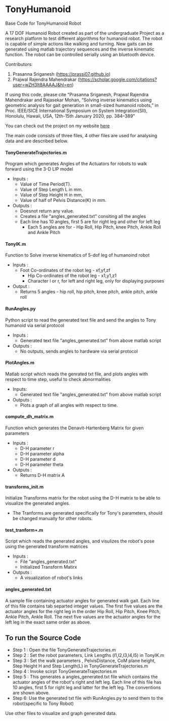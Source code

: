 # TonyHumanoid
 Base Code for TonyHumanoid Robot

A 17 DOF Humanoid Robot created as part of the undergraduate Project as a research platform to test different algorithms for humanoid robot. The robot is capable of simple actions like walking and turning. New gaits can be generated using matlab trajectory sequences and the inverse kinematic function. The robot can be controlled serially using an bluetooth device.

Contributors:
1. Prasanna Sriganesh (https://prassi07.github.io)
2. Prajwal Rajendra Mahendrakar (https://scholar.google.com/citations?user=wZH3lt8AAAAJ&hl=en)

If using this code, please cite
"Prasanna Sriganesh, Prajwal Rajendra Mahendrakar and Rajasekar Mohan, “Solving inverse kinematics using geometric analysis for gait generation in small-sized humanoid robots,” in Proc. IEEE/SICE International Symposium on System Integration(SII), Honolulu, Hawaii, USA, 12th-15th  January 2020, pp. 384–389" 

You can check out the project on my website [here](https://prassi07.github.io/projects/tonyhumanoid)

The main code consists of three files, 4 other files are used for analysing data and are described below.

#### TonyGenerateTrajectories.m

Program which generates Angles of the Actuators for robots to walk forward using the 3-D LIP model

* Inputs	:  
	* Value of Time Period(T).
	* Value of Step Length L in mm.
	* Value of Step Height H in mm, 
    * Value of half of Pelvis Distance(K) in mm.
* Outputs :   
	* Doesnot return any value.
	* Creates a file "angles_generated.txt" consiting all the angles
	* Each line has 10 angles, first 5 are for right leg and other for left leg
        * Each 5 angles are for - Hip Roll, Hip Pitch, knee Pitch, Ankle Roll and Ankle Pitch

#### TonyIK.m

Function to Solve inverse kinematics of 5-dof leg of humanoind robot

* Inputs	:   
	* Foot Co-ordinates of the robot leg - xf,yf,zf
        * Hip Co-ordinates of the robot leg - x1,y1,z1
        * Character l or r, for left and right leg, only for displaying
            purposes
* Output	:   
	* Returns 5 angles - hip roll, hip pitch, knee pitch, ankle pitch, ankle roll

#### RunAngles.py

Python script to read the generated text file and send the angles to Tony humanoid via serial protocol

* Inputs	:   
	* Generated text file "angles_generated.txt" from above matlab script
* Outputs	:   
	* No outputs, sends angles to hardware via serial protocol

#### PlotAngles.m

Matlab script which reads the genrated txt file, and plots angles with respect to time step, useful to check abnormalities

* Inputs:	    
	* Generated text file "angles_generated.txt" from above matlab script
* Outputs	:   
	* Plots a graph of all angles with respect to time.

#### compute_dh_matrix.m

Function which generates the Denavit-Hartenberg Matrix for given parameters
* Inputs	:   
	* D-H parameter r
	* D-H parameter alpha
	* D-H parameter d
	* D-H parameter theta
* Outputs	:   
	* Returns D-H matrix A

#### transforms_init.m

Initialize Transforms matrix for the robot using the D-H matrix to be able to visualize the generated angles.
* The Tranforms are generated specifically for Tony's parameters, should be changed manually for other robots.

#### test_tranform+.m

Script which reads the generated angles, and visulizes the robot's pose using the generated transform matrices
* Inputs	:   
	* File "angles_generated.txt"
	* Initialized Transform Matirx
* Outputs	:   
	* A visualization of robot's links

#### angles_generated.txt

A sample file containing actuator angles for generated walk gait.
Each line of this file contains tab separted integer values. The first five values are the actuator angles for the right leg in the order Hip Roll, Hip Pitch, Knee Pitch, Ankle Pitch, Ankle Roll. The next five values are the actuator angles for the left leg in the exact same order as above.


To run the Source Code
---

* Step 1 : Open the file TonyGenerateTrajectories.m
* Step 2 : Set the robot parameters, Link Lengths (l1,l2,l3,l4,l5) in TonyIK.m
* Step 3 : Set the walk parameters , PelvisDistance, CoM plane height, Step Height H and Step Length(L) in TonyGenerateTrajectories.m 
* Step 4 : Invoke scirpt TonyGenerateTrajectories.m 
* Step 5 : This generates a angles_generated.txt file which contains the actuator angles of the robot's right and left leg. Each line of this file has 10 angles, first 5 for right leg and latter for the left leg. The conventions are shown above.
* Step 6: Use the generated txt file with RunAngles.py to send them to the robot(specific to Tony Robot)

Use other files to visualize and graph generated data.
